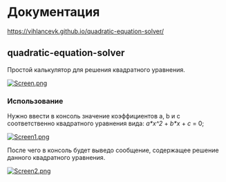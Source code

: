 # Документация
https://vihlancevk.github.io/quadratic-equation-solver/

## quadratic-equation-solver
Простой калькулятор для решения квадратного уравнения.

[![Screen.png](https://i.postimg.cc/L4xm0DP8/Screen.png)](https://postimg.cc/xqbrXKgw)

### Использование
Нужно ввести в консоль значение коэффициентов a, b и c соответственно квадратного уравнения вида: <nobr>_a*x^2_ + _b*x_ + _c_ = 0</nobr>;

[![Screen1.png](https://i.postimg.cc/7htDGP42/Screen1.png)](https://postimg.cc/5QzDDV64)

После чего в консоль будет выведо сообщение, содержащее решение данного квадратного уравнения.

[![Screen2.png](https://i.postimg.cc/WbtsRZm6/Screen2.png)](https://postimg.cc/hfFkTf5f)
